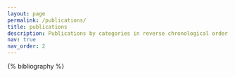 ```yaml
---
layout: page
permalink: /publications/
title: publications
description: Publications by categories in reverse chronological order. More on <i class="ai ai-google-scholar"></i><a href="https://scholar.google.com/citations?user=nTY1Y-AAAAAJ&hl=en" target="_blank">Google Scholar</a><i class="fas fa-external-link-alt"></i>.
nav: true
nav_order: 2
---
```


<!-- _pages/publications.md -->

<!-- Bibsearch Feature -->

<!-- {% include bib_search.liquid %} -->

<div class="publications">

{% bibliography %}

</div>
